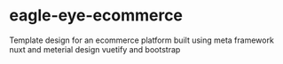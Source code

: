 # eagle-eye-ecommerce
Template design for an ecommerce platform built using meta framework nuxt and meterial design vuetify and bootstrap
